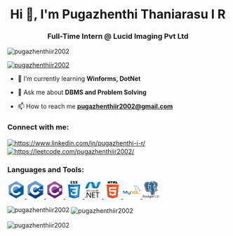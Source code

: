 <h1 align="center">Hi 👋, I'm Pugazhenthi Thaniarasu I R</h1>
<h3 align="center">Full-Time Intern @ Lucid Imaging Pvt Ltd</h3>

<p align="left"> <img src="https://komarev.com/ghpvc/?username=pugazhenthiir2002&label=Profile%20views&color=0e75b6&style=flat" alt="pugazhenthiir2002" /> </p>

<p align="left"> <a href="https://github.com/ryo-ma/github-profile-trophy"><img src="https://github-profile-trophy.vercel.app/?username=pugazhenthiir2002" alt="pugazhenthiir2002" /></a> </p>

- 🌱 I’m currently learning **Winforms, DotNet**

- 💬 Ask me about **DBMS and Problem Solving**

- 📫 How to reach me **pugazhenthiir2002@gmail.com**

<h3 align="left">Connect with me:</h3>
<p align="left">
<a href="https://linkedin.com/in/https://www.linkedin.com/in/pugazhenthi-i-r/" target="blank"><img align="center" src="https://raw.githubusercontent.com/rahuldkjain/github-profile-readme-generator/master/src/images/icons/Social/linked-in-alt.svg" alt="https://www.linkedin.com/in/pugazhenthi-i-r/" height="30" width="40" /></a>
<a href="https://www.leetcode.com/https://leetcode.com/pugazhenthiir2002/" target="blank"><img align="center" src="https://raw.githubusercontent.com/rahuldkjain/github-profile-readme-generator/master/src/images/icons/Social/leet-code.svg" alt="https://leetcode.com/pugazhenthiir2002/" height="30" width="40" /></a>
</p>

<h3 align="left">Languages and Tools:</h3>
<p align="left"> <a href="https://www.cprogramming.com/" target="_blank" rel="noreferrer"> <img src="https://raw.githubusercontent.com/devicons/devicon/master/icons/c/c-original.svg" alt="c" width="40" height="40"/> </a> <a href="https://www.w3schools.com/cpp/" target="_blank" rel="noreferrer"> <img src="https://raw.githubusercontent.com/devicons/devicon/master/icons/cplusplus/cplusplus-original.svg" alt="cplusplus" width="40" height="40"/> </a> <a href="https://www.w3schools.com/cs/" target="_blank" rel="noreferrer"> <img src="https://raw.githubusercontent.com/devicons/devicon/master/icons/csharp/csharp-original.svg" alt="csharp" width="40" height="40"/> </a> <a href="https://www.w3schools.com/css/" target="_blank" rel="noreferrer"> <img src="https://raw.githubusercontent.com/devicons/devicon/master/icons/css3/css3-original-wordmark.svg" alt="css3" width="40" height="40"/> </a> <a href="https://dotnet.microsoft.com/" target="_blank" rel="noreferrer"> <img src="https://raw.githubusercontent.com/devicons/devicon/master/icons/dot-net/dot-net-original-wordmark.svg" alt="dotnet" width="40" height="40"/> </a> <a href="https://www.w3.org/html/" target="_blank" rel="noreferrer"> <img src="https://raw.githubusercontent.com/devicons/devicon/master/icons/html5/html5-original-wordmark.svg" alt="html5" width="40" height="40"/> </a> <a href="https://www.mysql.com/" target="_blank" rel="noreferrer"> <img src="https://raw.githubusercontent.com/devicons/devicon/master/icons/mysql/mysql-original-wordmark.svg" alt="mysql" width="40" height="40"/> </a> <a href="https://www.postgresql.org" target="_blank" rel="noreferrer"> <img src="https://raw.githubusercontent.com/devicons/devicon/master/icons/postgresql/postgresql-original-wordmark.svg" alt="postgresql" width="40" height="40"/> </a> </p>

<p><img align="left" src="https://github-readme-stats.vercel.app/api/top-langs?username=pugazhenthiir2002&show_icons=true&locale=en&layout=compact" alt="pugazhenthiir2002" /></p>

<p>&nbsp;<img align="center" src="https://github-readme-stats.vercel.app/api?username=pugazhenthiir2002&show_icons=true&locale=en" alt="pugazhenthiir2002" /></p>

<p><img align="center" src="https://github-readme-streak-stats.herokuapp.com/?user=pugazhenthiir2002&" alt="pugazhenthiir2002" /></p>
